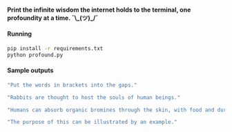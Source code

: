 
#### Print the infinite wisdom the internet holds to the terminal, one profoundity at a time. ¯\\\_(ツ)_/¯




#### Running
```bash
pip install -r requirements.txt
python profound.py

```

#### Sample outputs
```bash
"Put the words in brackets into the gaps."
```

```bash
"Rabbits are thought to host the souls of human beings."
```

```bash
"Humans can absorb organic bromines through the skin, with food and during breathing."
```

```bash
"The purpose of this can be illustrated by an example."
```


